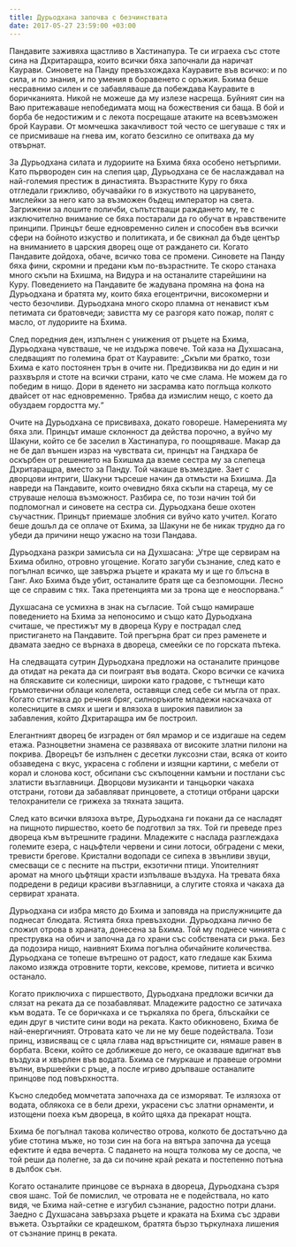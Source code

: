```yaml
---
title: Дурьодхана започва с безчинствата
date: 2017-05-27 23:59:00 +03:00
---
```


Пандавите заживяха щастливо в Хастинапура. Те си играеха със стоте сина на Дхритаращра, които всички бяха започнали да наричат Каурави. Синовете на Панду превъзхождаха Кауравите във всичко: и по сила, и по знания, и по умения в боравенето с оръжия. Бхима беше несравнимо силен и се забавляваше да побеждава Кауравите в боричканията. Никой не можеше да му излезе насреща. Буйният син на Ваю притежаваше непобедимата мощ на божествения си баща. В бой и борба бе недостижим и с лекота посрещаше атаките на всевъзможен брой Каурави. От момчешка закачливост той често се шегуваше с тях и се присмиваше на гнева им, когато безсилно се опитваха да му отвърнат.

За Дурьодхана силата и лудориите на Бхима бяха особено нетърпими. Като първороден син на слепия цар, Дурьодхана се бе наслаждавал на най-големия престиж в династията. Възрастните Куру го бяха отгледали грижливо, обучавайки го в изкуството на царуването, мислейки за него като за възможен бъдещ император на света. Загрижени за лошите поличби, съпътстващи раждането му, те с изключително внимание се бяха постарали да го обучат в нравствените принципи. Принцът беше едновременно силен и способен във всички сфери на бойното изкуство и политиката, и бе свикнал да бъде център на вниманието в царския дворец още от раждането си. Когато Пандавите дойдоха, обаче, всичко това се промени. Синовете на Панду бяха фини, скромни и предани към по-възрастните. Те скоро станаха много скъпи на Бхишма, на Видура и на останалите старейшини на Куру. Поведението на Пандавите бе жадувана промяна на фона на Дурьодхана и братята му, които бяха егоцентрични, високомерни и често безочливи. Дурьодхана много скоро пламна от ненавист към петимата си братовчеди; завистта му се разгоря като пожар, полят с масло, от лудориите на Бхима.

След поредния ден, изпълнен с унижения от ръцете на Бхима, Дурьодхана чувстваше, че не издържа повече. Той каза на Духшасана, следващият по големина брат от Кауравите: „Скъпи ми братко, този Бхима е като постоянен трън в очите ни. Предизвиква ни до един и ни разхвърля и стоте на всички страни, като че сме слама. Не можем да го победим в нищо. Дори в яденето ни засрамва като поглъща колкото двайсет от нас едновременно. Трябва да измислим нещо, с което да обуздаем гордостта му.“

Очите на Дурьодхана се присвиваха, докато говореше. Намеренията му бяха зли. Принцът имаше склонност да действа порочно, а вуйчо му Шакуни, който се бе заселил в Хастинапура, го поощряваше. Макар да не бе дал външен израз на чувствата си, принцът на Гандхара бе оскърбен от решението на Бхишма да вземе сестра му за слепеца Дхритаращра, вместо за Панду. Той чакаше възмездие. Зает с дворцови интриги, Шакуни търсеше начин да отмъсти на Бхишма. Да навреди на Пандавите, които очевидно бяха скъпи на стареца, му се струваше нелоша възможност. Разбира се, по този начин той би подпомогнал и синовете на сестра си. Дурьодхана беше охотен съучастник. Принцът приемаше злобния си вуйчо като учител. Когато беше дошъл да се оплаче от Бхима, за Шакуни не бе никак трудно да го убеди да причини нещо ужасно на този Пандава.

Дурьодхана разкри замисъла си на Духшасана: „Утре ще сервирам на Бхима обилно, отровно угощение. Когато загуби съзнание, след като е погълнал всичко, ще завържа ръцете и краката му и ще го блъсна в Ганг. Ако Бхима бъде убит, останалите братя ще са безпомощни. Лесно ще се справим с тях. Така претенцията ми за трона ще е неоспорвана.“

Духшасана се усмихна в знак на съгласие. Той също намираше поведението на Бхима за непоносимо и също като Дурьодхана считаше, че престижът му в двореца Куру е пострадал след пристигането на Пандавите. Той прегърна брат си през раменете и двамата заедно се върнаха в двореца, смеейки се по горската пътека.

На следващата сутрин Дурьодхана предложи на останалите принцове да отидат на реката да си поиграят във водата. Скоро всички се качиха на бляскавите си колесници, широки като градове, с тътнещи като гръмотевични облаци колелета, оставящи след себе си мъгла от прах. Когато стигнаха до речния бряг, силноръките младежи наскачаха от колесниците в смях и шеги и влязоха в широкия павилион за забавления, който Дхритаращра им бе построил.

Елегантният дворец бе изграден от бял мрамор и се издигаше на седем етажа. Разноцветни знамена се развяваха от високите златни пилони на покрива. Дворецът бе изпълнен с десетки луксозни стаи, всяка от които обзаведена с вкус, украсена с гоблени и изящни картини, с мебели от корал и слонова кост, обсипани със скъпоценни камъни и постлани със златисти възглавници. Дворцови музиканти и танцьорки чакаха отстрани, готови да забавляват принцовете, а стотици отбрани царски телохранители се грижеха за тяхната защита.

След като всички влязоха вътре, Дурьодхана ги покани да се насладят на пищното пиршество, което бе подготвил за тях. Той ги преведе през двореца към вътрешните градини. Младежите с наслада разглеждаха големите езера, с нацъфтели червени и сини лотоси, обградени с меки, тревисти брегове. Кристални водопади се сипеха в звънливи звуци, смесващи се с песните на пъстри, екзотични птици. Упоителният аромат на много цъфтящи храсти изпълваше въздуха. На тревата бяха подредени в редици красиви възглавници, а слугите стояха и чакаха да сервират храната.

Дурьодхана си избра място до Бхима и заповяда на прислужниците да поднесат блюдата. Ястията бяха превъзходни. Дурьодхана лично бе сложил отрова в храната, донесена за Бхима. Той му поднесе чинията с преструвка на обич и започна да го храни със собствената си ръка. Без да подозира нищо, наивният Бхима погълна обичайните количества. Дурьодхана се топеше вътрешно от радост, като гледаше как Бхима лакомо изяжда отровните торти, кексове, кремове, питиета и всичко останало.

Когато приключиха с пиршеството, Дурьодхана предложи всички да слязат на реката да се позабавляват. Младежите радостно се затичаха към водата. Те се боричкаха и се търкаляха по брега, блъскайки се един друг в чистите сини води на реката. Както обикновено, Бхима бе най-енергичният. Отровата като че ли не му беше подействала. Този принц, извисяващ се с цяла глава над връстниците си, нямаше равен в борбата. Всеки, който се доближеше до него, се оказваше вдигнат във въздуха и хвърлен във водата. Бхима се гмуркаше и правеше огромни вълни, вършеейки с ръце, а после игриво дръпваше останалите принцове под повърхността.

Късно следобед момчетата започнаха да се изморяват. Те излязоха от водата, облякоха се в бели дрехи, украсени със златни орнаменти, и изтощени поеха към двореца, в който щяха да прекарат нощта.

Бхима бе погълнал такова количество отрова, колкото бе достатъчно да убие стотина мъже, но този син на бога на вятъра започна да усеща ефектите ѝ едва вечерта. С падането на нощта толкова му се доспа, че той реши да полегне, за да си почине край реката и постепенно потъна в дълбок сън.

Когато останалите принцове се върнаха в двореца, Дурьодхана съзря своя шанс. Той бе помислил, че отровата не е подействала, но като видя, че Бхима най-сетне е изгубил съзнание, радостно потри длани. Заедно с Духшасана завързаха ръцете и краката на Бхима със здрави въжета. Озъртайки се крадешком, братята бързо търкулнаха лишения от съзнание принц в реката.